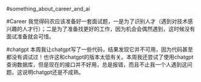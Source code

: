 #something_about_career_and_ai

#Career
我觉得码农应该准备好一套面试题，一是为了识别人才（遇到对技术感兴趣的人才行）；二是为了准备找更好的工作，因为机会会偶然遇到，这时候没有面试准备就会可惜。

#chatgpt 
本周我让chatgpt写了一些代码，结果发现它并不可用，因为代码甚至都没有调试过！也许这和chatgpt的版本太低有关。本周我还尝试了使用chatgpt查询数据库，但是现在的接口并不好用，总是报错，而且不止我一个人遇到这问题。这说明chatgpt还是不成熟。
